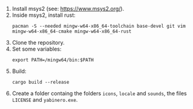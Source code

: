 1. Install msys2 (see: https://www.msys2.org/).
2. Inside msys2, install rust:
   ```
   pacman -S --needed mingw-w64-x86_64-toolchain base-devel git vim mingw-w64-x86_64-cmake mingw-w64-x86_64-rust
   ```
3. Clone the repository.
4. Set some variables:
   ```
   export PATH=/mingw64/bin:$PATH
   ```
5. Build:
   ```
   cargo build --release
   ```
6. Create a folder containg the folders ```icons```, ```locale``` and ```sounds```,
   the files ```LICENSE``` and ```yabinero.exe```.
